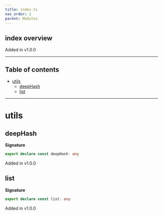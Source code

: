 ```yaml
---
title: index.ts
nav_order: 2
parent: Modules
---
```


## index overview

Added in v1.0.0

---

<h2 class="text-delta">Table of contents</h2>

- [utils](#utils)
  - [deepHash](#deephash)
  - [list](#list)

---

# utils

## deepHash

**Signature**

```ts
export declare const deepHash: any
```

Added in v1.0.0

## list

**Signature**

```ts
export declare const list: any
```

Added in v1.0.0
